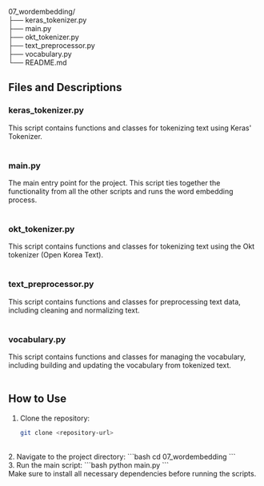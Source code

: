 07_wordembedding/ <br>
├── keras_tokenizer.py <br>
├── main.py <br>
├── okt_tokenizer.py <br>
├── text_preprocessor.py <br>
├── vocabulary.py <br>
└── README.md <br>



## Files and Descriptions <br>

### keras_tokenizer.py <br>
This script contains functions and classes for tokenizing text using Keras' Tokenizer. <br><br>

### main.py <br>
The main entry point for the project. This script ties together the functionality from all the other scripts and runs the word embedding process. <br><br>

### okt_tokenizer.py <br>
This script contains functions and classes for tokenizing text using the Okt tokenizer (Open Korea Text). <br><br>

### text_preprocessor.py <br>
This script contains functions and classes for preprocessing text data, including cleaning and normalizing text. <br><br>

### vocabulary.py <br>
This script contains functions and classes for managing the vocabulary, including building and updating the vocabulary from tokenized text. <br><br>

## How to Use <br>
1. Clone the repository:
    ```bash
    git clone <repository-url>
    ```
<br>
2. Navigate to the project directory: 
    ```bash
    cd 07_wordembedding
    ```
<br>
3. Run the main script:
    ```bash
    python main.py
    ```
<br>
Make sure to install all necessary dependencies before running the scripts. <br>
